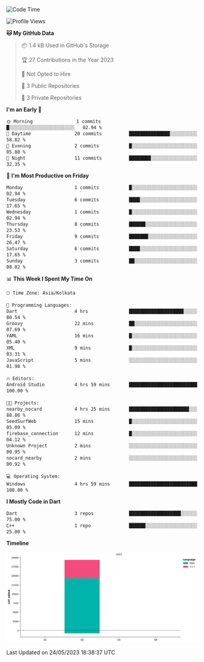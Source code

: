 <!--START_SECTION:waka-->
![Code Time](http://img.shields.io/badge/Code%20Time-25%20hrs%201%20min-blue)

![Profile Views](http://img.shields.io/badge/Profile%20Views-0-blue)

**🐱 My GitHub Data** 

> 📦 1.4 kB Used in GitHub's Storage 
 > 
> 🏆 27 Contributions in the Year 2023
 > 
> 🚫 Not Opted to Hire
 > 
> 📜 3 Public Repositories 
 > 
> 🔑 3 Private Repositories 
 > 
**I'm an Early 🐤** 

```text
🌞 Morning                1 commits           █░░░░░░░░░░░░░░░░░░░░░░░░   02.94 % 
🌆 Daytime                20 commits          ███████████████░░░░░░░░░░   58.82 % 
🌃 Evening                2 commits           █░░░░░░░░░░░░░░░░░░░░░░░░   05.88 % 
🌙 Night                  11 commits          ████████░░░░░░░░░░░░░░░░░   32.35 % 
```
📅 **I'm Most Productive on Friday** 

```text
Monday                   1 commits           █░░░░░░░░░░░░░░░░░░░░░░░░   02.94 % 
Tuesday                  6 commits           ████░░░░░░░░░░░░░░░░░░░░░   17.65 % 
Wednesday                1 commits           █░░░░░░░░░░░░░░░░░░░░░░░░   02.94 % 
Thursday                 8 commits           ██████░░░░░░░░░░░░░░░░░░░   23.53 % 
Friday                   9 commits           ███████░░░░░░░░░░░░░░░░░░   26.47 % 
Saturday                 6 commits           ████░░░░░░░░░░░░░░░░░░░░░   17.65 % 
Sunday                   3 commits           ██░░░░░░░░░░░░░░░░░░░░░░░   08.82 % 
```


📊 **This Week I Spent My Time On** 

```text
🕑︎ Time Zone: Asia/Kolkata

💬 Programming Languages: 
Dart                     4 hrs               ████████████████████░░░░░   80.54 % 
Groovy                   22 mins             ██░░░░░░░░░░░░░░░░░░░░░░░   07.69 % 
YAML                     16 mins             █░░░░░░░░░░░░░░░░░░░░░░░░   05.40 % 
XML                      9 mins              █░░░░░░░░░░░░░░░░░░░░░░░░   03.31 % 
JavaScript               5 mins              ░░░░░░░░░░░░░░░░░░░░░░░░░   01.98 % 

🔥 Editors: 
Android Studio           4 hrs 59 mins       █████████████████████████   100.00 % 

🐱‍💻 Projects: 
nearby_nocard            4 hrs 25 mins       ██████████████████████░░░   88.86 % 
SeedSurfWeb              15 mins             █░░░░░░░░░░░░░░░░░░░░░░░░   05.09 % 
firebase_connection      12 mins             █░░░░░░░░░░░░░░░░░░░░░░░░   04.12 % 
Unknown Project          2 mins              ░░░░░░░░░░░░░░░░░░░░░░░░░   00.95 % 
nocard_nearby            2 mins              ░░░░░░░░░░░░░░░░░░░░░░░░░   00.92 % 

💻 Operating System: 
Windows                  4 hrs 59 mins       █████████████████████████   100.00 % 
```

**I Mostly Code in Dart** 

```text
Dart                     3 repos             ███████████████████░░░░░░   75.00 % 
C++                      1 repo              ██████░░░░░░░░░░░░░░░░░░░   25.00 % 
```



**Timeline**

![Lines of Code chart](https://raw.githubusercontent.com/sairam030/sairam030/main/assets/bar_graph.png)


 Last Updated on 24/05/2023 18:38:37 UTC
<!--END_SECTION:waka-->
